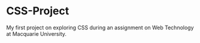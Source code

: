 # CSS-Project

My first project on exploring CSS during an assignment on Web Technology at Macquarie University.
